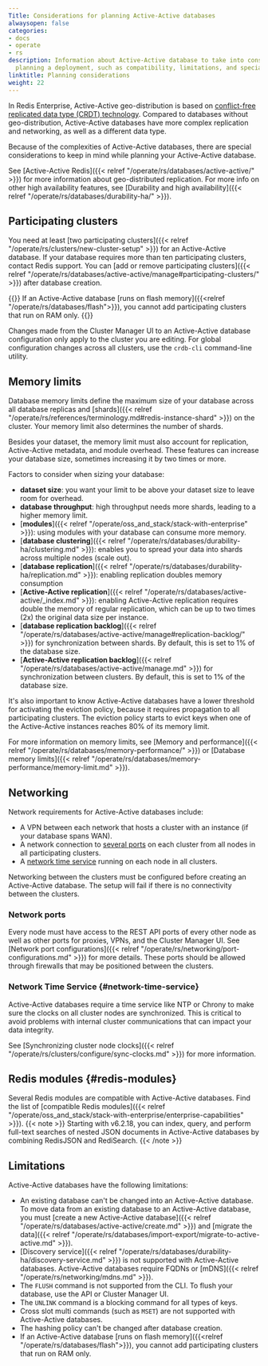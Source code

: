 ```yaml
---
Title: Considerations for planning Active-Active databases
alwaysopen: false
categories:
- docs
- operate
- rs
description: Information about Active-Active database to take into consideration while
  planning a deployment, such as compatibility, limitations, and special configuration
linktitle: Planning considerations
weight: 22
---
```


In Redis Enterprise, Active-Active geo-distribution is based on [conflict-free replicated data type (CRDT) technology](https://en.wikipedia.org/wiki/Conflict-free_replicated_data_type). Compared to databases without geo-distribution, Active-Active databases have more complex replication and networking, as well as a different data type.

Because of the complexities of Active-Active databases, there are special considerations to keep in mind while planning your Active-Active database.

See [Active-Active Redis]({{< relref "/operate/rs/databases/active-active/" >}}) for more information about geo-distributed replication. For more info on other high availability features, see [Durability and high availability]({{< relref "/operate/rs/databases/durability-ha/" >}}).

## Participating clusters

You need at least [two participating clusters]({{< relref "/operate/rs/clusters/new-cluster-setup" >}}) for an Active-Active database. If your database requires more than ten participating clusters, contact Redis support. You can [add or remove participating clusters]({{< relref "/operate/rs/databases/active-active/manage#participating-clusters/" >}}) after database creation.

{{<note>}}
If an Active-Active database [runs on flash memory]({{<relref "/operate/rs/databases/flash">}}), you cannot add participating clusters that run on RAM only.
{{</note>}}

Changes made from the Cluster Manager UI to an Active-Active database configuration only apply to the cluster you are editing. For global configuration changes across all clusters, use the `crdb-cli` command-line utility.

## Memory limits

Database memory limits define the maximum size of your database across all database replicas and [shards]({{< relref "/operate/rs/references/terminology.md#redis-instance-shard" >}}) on the cluster. Your memory limit also determines the number of shards.

Besides your dataset, the memory limit must also account for replication, Active-Active metadata, and module overhead. These features can increase your database size, sometimes increasing it by two times or more.

Factors to consider when sizing your database:

- **dataset size**: you want your limit to be above your dataset size to leave room for overhead.
- **database throughput**: high throughput needs more shards, leading to a higher memory limit.
- [**modules**]({{< relref "/operate/oss_and_stack/stack-with-enterprise" >}}): using modules with your database can consume more memory.
- [**database clustering**]({{< relref "/operate/rs/databases/durability-ha/clustering.md" >}}): enables you to spread your data into shards across multiple nodes (scale out).
- [**database replication**]({{< relref "/operate/rs/databases/durability-ha/replication.md" >}}): enabling replication doubles memory consumption
- [**Active-Active replication**]({{< relref "/operate/rs/databases/active-active/_index.md" >}}): enabling Active-Active replication requires double the memory of regular replication, which can be up to two times (2x) the original data size per instance.
- [**database replication backlog**]({{< relref "/operate/rs/databases/active-active/manage#replication-backlog/" >}}) for synchronization between shards. By default, this is set to 1% of the database size.
- [**Active-Active replication backlog**]({{< relref "/operate/rs/databases/active-active/manage.md" >}}) for synchronization between clusters. By default, this is set to 1% of the database size.

It's also important to know Active-Active databases have a lower threshold for activating the eviction policy, because it requires propagation to all participating clusters. The eviction policy starts to evict keys when one of the Active-Active instances reaches 80% of its memory limit. 

For more information on memory limits, see [Memory and performance]({{< relref "/operate/rs/databases/memory-performance/" >}}) or [Database memory limits]({{< relref "/operate/rs/databases/memory-performance/memory-limit.md" >}}).

## Networking

Network requirements for Active-Active databases include:

- A VPN between each network that hosts a cluster with an instance (if your database spans WAN).
- A network connection to [several ports](#network-ports) on each cluster from all nodes in all participating clusters.
- A [network time service](#network-time-service) running on each node in all clusters.

Networking between the clusters must be configured before creating an Active-Active database. The setup will fail if there is no connectivity between the clusters.

### Network ports

Every node must have access to the REST API ports of every other node as well as other ports for proxies, VPNs, and the Cluster Manager UI. See [Network port configurations]({{< relref "/operate/rs/networking/port-configurations.md" >}}) for more details. These ports should be allowed through firewalls that may be positioned between the clusters.

### Network Time Service {#network-time-service}

Active-Active databases require a time service like NTP or Chrony to make sure the clocks on all cluster nodes are synchronized.
This is critical to avoid problems with internal cluster communications that can impact your data integrity.

See [Synchronizing cluster node clocks]({{< relref "/operate/rs/clusters/configure/sync-clocks.md" >}}) for more information.

## Redis modules {#redis-modules}

Several Redis modules are compatible with Active-Active databases. Find the list of [compatible Redis modules]({{< relref "/operate/oss_and_stack/stack-with-enterprise/enterprise-capabilities" >}}).
{{< note >}}
Starting with v6.2.18, you can index, query, and perform full-text searches of nested JSON documents in Active-Active databases by combining RedisJSON and RediSearch.
{{< /note >}}

## Limitations

Active-Active databases have the following limitations:

- An existing database can't be changed into an Active-Active database. To move data from an existing database to an Active-Active database, you must [create a new Active-Active database]({{< relref "/operate/rs/databases/active-active/create.md" >}}) and [migrate the data]({{< relref "/operate/rs/databases/import-export/migrate-to-active-active.md" >}}).
- [Discovery service]({{< relref "/operate/rs/databases/durability-ha/discovery-service.md" >}}) is not supported with Active-Active databases. Active-Active databases require FQDNs or [mDNS]({{< relref "/operate/rs/networking/mdns.md" >}}).
- The `FLUSH` command is not supported from the CLI. To flush your database, use the API or Cluster Manager UI.
- The `UNLINK` command is a blocking command for all types of keys.
- Cross slot multi commands (such as `MSET`) are not supported with Active-Active databases.
- The hashing policy can't be changed after database creation.
- If an Active-Active database [runs on flash memory]({{<relref "/operate/rs/databases/flash">}}), you cannot add participating clusters that run on RAM only.
